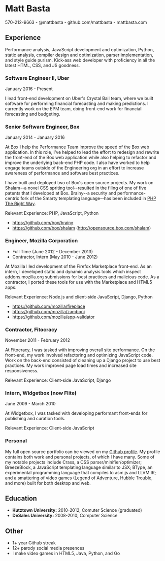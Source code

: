 # Matt Basta

570-212-9663 - @mattbasta - github.com/mattbasta - mattbasta.com

## Experience

Performance analysis, JavaScript development and optimization, Python,
static analysis, compiler design and optimization, parser implementation,
and style guide purism. Kick-ass web developer with proficiency in all
the latest HTML, CSS, and JS goodness.


### Software Engineer II, Uber

January 2016 - Present

I lead front-end development on Uber's Crystal Ball team, where we built
software for performing financial forecasting and making predictions. I
currently work on the EPM team, doing front-end work for financial
forecasting and budgeting.


### Senior Software Engineer, Box

January 2014 - January 2016

At Box I help the Performance Team improve the speed of the Box web
application. In this role, I've helped to lead the effort to redesign and
rewrite the front-end of the Box web application while also helping to
refactor and improve the underlying back-end PHP code. I also have worked
to help engage teams outside of the Engineering org in an effort to
increase awareness of performance and software best practices.

I have built and deployed two of Box's open source projects. My work on
Shalam--a novel CSS spriting tool--resulted in the filing of one of five
patents that I developed at Box. Brainy--a security and performance-
centric fork of the Smarty templating language--has been included in
[PHP The Right Way](http://www.phptherightway.com/#compiled_templates).

Relevant Experience: PHP, JavaScript, Python

* https://github.com/box/brainy
* https://github.com/box/shalam (http://opensource.box.com/shalam)


### Engineer, Mozilla Corporation

* Full Time (June 2012 - December 2013)
* Contractor, Intern (May 2010 - June 2012)

At Mozilla I led development of the Firefox Marketplace front-end. As an
intern, I developed static and dynamic analysis tools which inspect
addons.mozilla.org submissions for best practices and malicious code. As a
contractor, I ported these tools for use with the Marketplace and HTML5 apps.

Relevant Experience: Node.js and client-side JavaScript, Django, Python

* https://github.com/mozilla/fireplace
* https://github.com/mozilla/zamboni
* https://github.com/mozilla/app-validator


### Contractor, Fitocracy

November 2011 - February 2012

At Fitocracy, I was tasked with improving overall site performance. On the
front-end, my work involved refactoring and optimizing JavaScript code. Work on
the back-end consisted of cleaning up a Django project to use best practices.
My work improved page load times and increased site responsiveness.

Relevant Experience: Client-side JavaScript, Django


### Intern, Widgetbox (now Flite)

June 2009 - March 2010

At Widgetbox, I was tasked with developing performant front-ends for publishing
and curation tools.

Relevant Experience: Client-side JavaScript


### Personal

My full open source portfolio can be viewed on my
[Github profile](https://github.com/mattbasta). My profile contains both
work and personal projects, of which I have many. Some of my notable
projects include Crass, a CSS parser/minifier/optimizer; BreezeBlock, a
JavaScript templating language similar to JSX; BType, an experimental
programming language that compiles to asm.js and LLVM IR; and a smattering
of video games (Legend of Adventure, Hubble Trouble, and more) built for
both desktop and web.


## Education

* **Kutztown University:** 2010-2012, Comuter Science (graduated)
* **DeSales University:** 2008-2010, Computer Science


## Other

* 1+ year Github streak
* 12+ parody social media presences
* I make video games in HTML5, Java, Python, and Go
